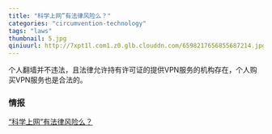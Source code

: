 ```yaml
---
title: "科学上网”有法律风险么？"
categories: "circumvention-technology"
tags: "laws"
thumbnail: 5.jpg
qiniuurl: http://7xpt1l.com1.z0.glb.clouddn.com/6598217656855687214.jpg
---
```

个人翻墙并不违法，且法律允许持有许可证的提供VPN服务的机构存在，个人购买VPN服务也是合法的。
<!--more-->

### 情报

[“科学上网”有法律风险么？](http://zhihedongfang.com/article-4598/)